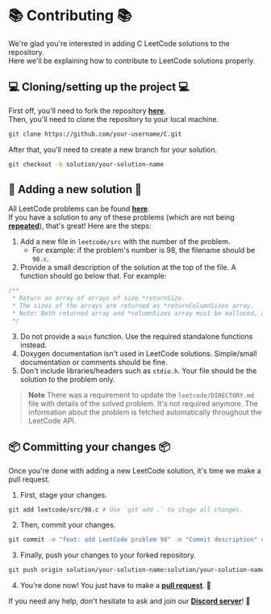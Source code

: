 # 📚 Contributing 📚

We're glad you're interested in adding C LeetCode solutions to the repository.\
Here we'll be explaining how to contribute to LeetCode solutions properly.

## 💻 Cloning/setting up the project 💻

First off, you'll need to fork the repository [**here**](https://github.com/TheAlgorithms/C/fork).\
Then, you'll need to clone the repository to your local machine.

```bash
git clone https://github.com/your-username/C.git
```

After that, you'll need to create a new branch for your solution.

```bash
git checkout -b solution/your-solution-name
```

## 📝 Adding a new solution 📝

All LeetCode problems can be found [**here**](https://leetcode.com/problemset/all/).\
If you have a solution to any of these problems (which are not being [**repeated**](https://github.com/TheAlgorithms/C/blob/master/leetcode/DIRECTORY.md)), that's great! Here are the steps:

1. Add a new file in `leetcode/src` with the number of the problem.
    - For example: if the problem's number is 98, the filename should be `98.c`.
2. Provide a small description of the solution at the top of the file. A function should go below that. For example:

```c
/**
 * Return an array of arrays of size *returnSize.
 * The sizes of the arrays are returned as *returnColumnSizes array.
 * Note: Both returned array and *columnSizes array must be malloced, assume caller calls free().
 */
```

3. Do not provide a `main` function. Use the required standalone functions instead.
4. Doxygen documentation isn't used in LeetCode solutions. Simple/small documentation or comments should be fine.
5. Don't include libraries/headers such as `stdio.h`. Your file should be the solution to the problem only.

> **Note**
> There was a requirement to update the `leetcode/DIRECTORY.md` file with details of the solved problem. It's not required anymore. The information about the problem is fetched automatically throughout the LeetCode API.

## 📦 Committing your changes 📦

Once you're done with adding a new LeetCode solution, it's time we make a pull request.

1. First, stage your changes.

```bash
git add leetcode/src/98.c # Use `git add .` to stage all changes.
```

2. Then, commit your changes.

```bash
git commit -m "feat: add LeetCode problem 98" -m "Commit description" # Optional
```

3. Finally, push your changes to your forked repository.

```bash
git push origin solution/your-solution-name:solution/your-solution-name
```

4. You're done now! You just have to make a [**pull request**](https://github.com/TheAlgorithms/C/compare). 🎉

If you need any help, don't hesitate to ask and join our [**Discord server**](https://the-algorithms.com/discord)! 🙂
